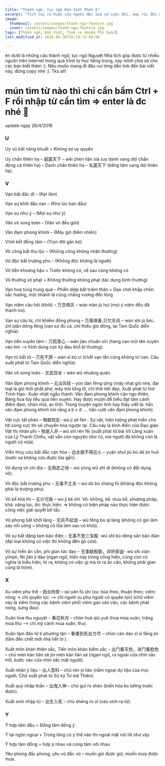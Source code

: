```yaml
---
title: "Thành ngữ, tục ngữ Hán Việt Phần 6"
excerpt: "Tích lũy cổ huấn của người đời xưa về cuộc đời, may rủi đời người. phần kế tiếp sưu tầm."
image:
  thumbnail: /assets/images/thanh-ngu-feature.jpg
  cover: /assets/images/thanh-ngu-feature.jpg
tags: [Thành ngữ, Hán Việt, Thuê xe Honda Phú Quốc]
last_modified_at: 2018-04-30T10:29:13-04:00

---
```


ên dưới là những câu thành ngữ, tục ngữ Nguyệt Nha tích góp được từ nhiều nguồn trên internet trong quá trình tự học tiếng trung, nay mình chia sẻ cho các bạn biết thêm :). Nếu muốn mang đi đâu vui lòng dẫn link đến bài viết này, đừng copy nhé :). Tks all!
 

mún tìm từ nào thì chỉ cần bấm Ctrl + F rồi nhập từ cần tìm => enter là đc nhé 🙂
=====================================

 

update ngày 26/4/2016
 

### U
 

Uy vũ bất năng khuất = Không sợ uy quyền

Uy chấn thiên hạ – 威震天下 – wēi zhèn tiān xià (uy danh vang dội chấn động cả thiên hạ) – Danh chấn thiên hạ – 名震天下 (tiếng tăm vang dội thiên hạ).


### V
 
Vạn bất đắc dĩ – (Kẹt lắm)

Vạn sự khởi đầu nan – (Khó lúc ban đầu)

Vạn sự như ý – (Mọi sự như ý)

Văn võ song toàn – (Văn vỏ đều giỏi)

Vân đạm phong khinh – (Mây gió điềm nhiên)

Vĩnh kết đồng tâm – (Trọn đời gắn bó)

Vô công bất thụ lộc – (Không công không nhận thưởng)

Vô độc bất trượng phu – (Không độc không là người)

Vô tiền khoáng hậu = Trước không có, về sau cũng không có

Vô thưởng vô phạt = Không thưởng không phạt (tác dụng bình thường)

Vạn hoa tùng trung quá – Phiến diệp bất triêm thân = Dạo chơi khắp chốn sắc hương, một nhành lá cũng chẳng vương đến lòng

Vạn niệm câu hôi (khôi) – 万念俱灰 – wàn niàn jù huī (mọi ý niệm đều đã thành tro).

Vạn sự câu bị, chỉ khiếm đông phong – 万事俱备,只欠东风 – wàn shì jù bèi，zhǐ qiàn dōng fēng (vạn sự đủ cả, chỉ thiếu gió đông, lại Tam Quốc diễn nghĩa).

Vạn tiễn xuyên tâm – 万箭穿心 – wàn jiàn chuān xīn (hàng vạn mũi tên xuyên vào tim –> hình dung cực kỳ đau khổ bi thương).

Vạn tử bất từ – 万死不辞 – wàn sǐ bù cí (chết vạn lần cũng không từ nan. Câu xuất phát từ Tam Quốc diễn nghĩa).

Văn võ song toàn – 文武双全 – wén wǔ shuāng quán.

Vân đạm phong khinh – 云淡风轻 – yún dàn fēng qīng (mây nhạt gió nhẹ, đại loại là gió thổi phất phơ, mây trôi lững lờ, chỉ thời tiết đẹp. Xuất phát từ 
thơ Trình Hạo- Xuân nhật ngẫu thành: Vân đạm phong khinh cận ngọ thiên, Bàng hoa tùy liễu quá tiền xuyên. Hay được mượn để biểu đạt tâm cảnh điềm đạm, 
nhàn nhã, an tĩnh. Trong truyện ngôn tình hay thấy viết là: hắn vân đạm phong khinh nói rằng a b c d …. hắn cười vân đạm phong khinh).

Vật cực tất phản – 物极则反- wù jí zé fǎn : Sự vật, hiện tượng phát triển cho tới cùng cực thì sẽ chuyển hóa ngược lại. Câu này là kinh điển của Đạo giáo.
Vật thị nhân phi – 物是人非 – wù shì rén fēi (xuất phát từ bài Võ Lăng xuân của Lý Thanh Chiếu, vật vẫn còn nguyên như cũ, mà người đã không còn là người cũ nữa).

Viễn thủy cứu bất đắc cận hỏa – 远水救不得近火 – yuǎn shuǐ jiù bù dé jìn huǒ (nước xa không cứu được lửa gần).

Vô dụng võ chi địa – 无用武之地 – wú yòng wǔ zhī dì (không có đất dụng võ).

Vô độc bất trượng phu – 无毒不丈夫 – wú dú bù zhàng fū (không độc không phải là trượng phu).

Vô kế khả thi – 无计可施 – wú jì kě shī. Vô: không, kế: mưu kế, phương pháp, khả: năng lực, thi: thực hiện. => không có biện pháp nào thực hiện được công 
việc giải quyết bế tắc.

Vô phong bất khởi lãng – 无风不起浪 – wú fēng bù qǐ làng (không có gió làm sao nổi sóng = không có lửa làm sao có khói).

Vô sự bất đăng tam bảo điện – 无事不登三宝殿 -wú shì bù dēng sān bǎo diàn (đại loại không có việc thì không đến gõ cửa).

Vô sự hiến ân cần, phi gian tức đạo – 无事献殷勤，非奸即盗- wú shì xiàn yīnqín, fēi jiān jí dào (ngạn ngữ, hiến này trong cống hiến, cũng còn có nghĩa là 
biểu hiện, tỏ ra; không có việc gì mà tỏ ra ân cần, không phải gian cũng là trộm).


### X


Xu viêm phụ thế – 趋炎附势 – qū yán fù shì (xu: hùa theo, thuận theo; viêm: nóng -> chỉ quyền lực –> chỉ người xu phụ người có quyền lực) (chữ viêm này là viêm trong các bệnh viêm phổi viêm gan vân vân, các bệnh phát nóng, sưng đau).

Xuân hoa thu nguyệt – 春花秋月 – chūn huā qiū yuè (hoa mùa xuân, trăng mùa thu –> chỉ mỹ cảnh mùa xuân, thu).

Xuân tàm đáo tử ti phương tận – 春蚕到死丝方尽 – chūn cán dào sǐ sī fāng jìn (tằm đến chết mới nhả hết tơ ).

Xuất môn khán thiên sắc, Tiến môn khán kiểm sắc – 出门看天色，进门看脸色 – chū mén kàn tiān sè jìn mén kàn liǎn sè (ngạn ngữ, ra ngoài cửa nhìn sắc trời, 
bước vào cửa nhìn sắc mặt người).

Xuất nhân ý liệu – 出人意料 – chū rén yì liào (nằm ngoại dự liệu của mọi người. Chữ xuất phát từ Sử ký Tư mã Thiên).

Xuất quỷ nhập thần – 出鬼入神 – chū guǐ rù shén (biến hóa ko lường trước được).

Xuất sinh nhập tử – 出生入死 – chū shēng rù sǐ (vào sinh ra tử).


### Y
 

Ý hợp tâm đầu = Đồng tâm đồng ý

Ý tại ngôn ngoại = Trong lòng có ý thế nào thì ngoài mặt nói lời như vậy

Ý hợp tâm đồng = hợp ý nhau và cùng tâm với nhau

Yêu phong đắc phong, yêu vũ đắc vũ – muốn gió được gió, muốn mưa được mưa.